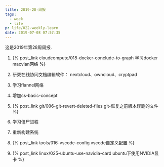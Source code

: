 ```yaml
---
title: 2019-28-周报
tags:
  - week
  - life
p: life/022-weekly-learn
date: 2019-07-08 07:57:35
---
```


这是2019年第28周周报.

1. {% post_link cloudcompute/018-docker-conclude-to-graph 学习docker macvlan网络 %}

2. 研究在线协同文档编辑软件： nextcloud、owncloud、cryptpad

3. 学习flannel网络

4. 增加cs-basic-concept

5. {% post_link git/006-git-revert-deleted-files git-恢复之前版本误删的文件 %}

6. 学习僵尸进程

7. 重新构建系统

8. {% post_link tools/016-vscode-config vscode自定义配置 %}

9. {% post_link linux/025-ubuntu-use-navidia-card ubuntu下使用NVIDIA显卡 %}